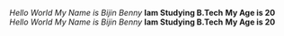 *Hello World*
_My Name is Bijin Benny_
**Iam Studying B.Tech**
__My Age is 20__
*Hello World* _My Name is Bijin Benny_ **Iam Studying B.Tech** __My Age is 20__


